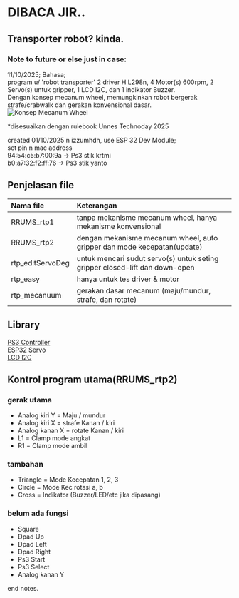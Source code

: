   # DIBACA JIR..
  ## Transporter robot? kinda.
  ### Note to future or else just in case:
  11/10/2025; Bahasa;  
  program u/ 'robot transporter' 2 driver H L298n, 4 Motor(s) 600rpm, 2 Servo(s) untuk gripper, 1 LCD I2C, dan 1 indikator Buzzer.  
  Dengan konsep mecanum wheel, memungkinkan robot bergerak strafe/crabwalk dan gerakan konvensional dasar.  
  ![Konsep Mecanum Wheel](https://www.roboteq.com/images/article-images/frontpage/wheel-rotations.jpg)
  
  *disesuaikan dengan rulebook Unnes Technoday 2025  

  created 01/10/2025 n izzumhdh, use ESP 32 Dev Module;  
  set pin n mac address  
  94:54:c5:b7:00:9a -> Ps3 stik krtmi  
  b0:a7:32:f2:ff:76 -> Ps3 stik yanto  

  ## Penjelasan file
  | Nama file | Keterangan |
  |:----------|:-----------|
  | RRUMS_rtp1 | tanpa mekanisme mecanum wheel, hanya mekanisme konvensional |
  | RRUMS_rtp2 | dengan mekanisme mecanum wheel, auto gripper dan mode kecepatan(update) |
  | rtp_editServoDeg | untuk mencari sudut servo(s) untuk seting gripper closed-lift dan down-open |
  | rtp_easy | hanya untuk tes driver & motor |
  | rtp_mecanuum | gerakan dasar mecanum (maju/mundur, strafe, dan rotate) |

  ## Library  
  [PS3 Controller](https://github.com/jvpernis/esp32-ps3)   
  [ESP32 Servo](https://github.com/madhephaestus/ESP32Servo)  
  [LCD I2C](https://github.com/johnrickman/LiquidCrystal_I2C)  

  ## Kontrol program utama(RRUMS_rtp2)  
  ### gerak utama 
  * Analog kiri Y   = Maju / mundur  
  * Analog kiri X   = strafe Kanan / kiri  
  * Analog kanan X  = rotate Kanan / kiri   
  * L1              = Clamp mode angkat  
  * R1              = Clamp mode ambil  

  ### tambahan
  * Triangle        = Mode Kecepatan 1, 2, 3  
  * Circle          = Mode Kec rotasi a, b  
  * Cross           = Indikator (Buzzer/LED/etc jika dipasang)  

  ### belum ada fungsi 
  * Square  
  * Dpad Up  
  * Dpad Left  
  * Dpad Right  
  * Ps3 Start  
  * Ps3 Select  
  * Analog kanan Y  
    
  end notes.  

